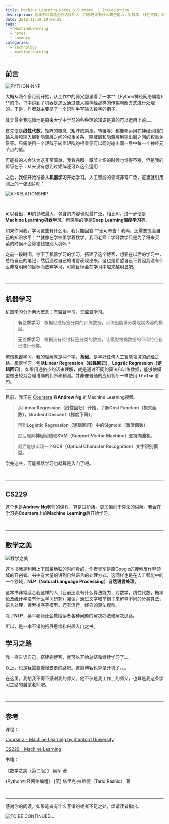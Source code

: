 ```yaml
---
title: Machine Learning Notes & Summary _1 Introduction
description: 这本书非常适合我这样的人（目前还没有什么算法能力，对数学，线性代数，概率论及统计学没有什么学习研究）阅读，通过文字和举例子来解释不同的分类算法，语言处理，搜索排序等模型。还有流行，经典的算法模型。
date: 2018-11-18 19:09:29
tags:
  - MachineLearning
  - notes
  - summary
categories:
  - Technology
  - machinelearning
---
```



## 前言

![PYTHON-NNP](https://storage.bmjline.com/blog/2018/Machine_Learning_Notes_Summary_1/python_nnp.png)

大概从两个多月前开始，从工作中的师父那里看了一本**《Python神经网络编程》**的书，书中讲到了机器是怎么通过像人类神经那样的传输判断方式进行处理的。于是，作者就主要举了一个识别手写输入数字的例子。

其实最令我吃惊地是原来大学中学习的各种理论知识是真的可以运用上的。。。

首先便是**线性代数**，矩阵的概念（矩阵的乘法，转置等）都能够运用在神经网络的输入层和输入层到隐藏层之间的权重关系，隐藏层和隐藏层到输出层之间的权重关系等。只需使用一个矩阵于转置矩阵的相乘便可以同时输出同一层中每一个神经元节点的值。

可能有的人会认为这非常简单，我看完那一章节介绍的时候也觉得不难，但是我的惊讶在于：从来没有想到过矩阵还可以这么运用！

之后，我便开始准备从**机器学习**开始学习。人工智能的领域非常广泛，这里就引用网上的一张图片吧：

![AI-RELATIONSHIP](https://storage.bmjline.com/blog/2018/Machine_Learning_Notes_Summary_1/ai_relationship.jpg)

<br/>

可以看出，**AI**的领域最大，包含的内容也就最广泛。相比AI，进一步便是**Machine Learning机器学习**。再深层的便是**Deep Learning深度学习**等。

如果你问我，学习这些有什么用，我只能回答 **无可奉告！我啊，还需要提高自己的知识水平！**就像在学校里学着数学，我问老师：学好数学只是为了将来买菜的时候不会算错钱被别人坑吗？

之前一段时间，停下了机器学习的学习，搭建了这个博客，想要在以后的学习中，总结自己的笔记，然后通过自己的语言表现出来。这也是希望自己不要因为没有什么非常明确的目标而放弃学习，可能目标会在学习中越来越明显吧。

<br/>

----------

## 机器学习

机器学习分为两大概念：有监督学习，无监督学习。

>**有监督学习**：根据经过标签分类的训练数据，训练出能够分类现实内容的模型。
>
>**无监督学习**：根据没有经过标签分类的数据，让模型根据数据的不同特征自己进行分类。

何谓机器学习，我的理解就是两个字，**基础**。是学好任何人工智能领域的必经之路。机器学习，包括**Linear Regression（线性回归）**，**Logstic Regression（逻辑回归）**，如果用通俗点的话来理解，就是通过不同的算法和训练数据，能够使模型做出较为合理准确的判断和预测。并非像普通的应用判断一样使用 **`if`** **`else`** 语句。

----------

目前，我正在 [Coursera](https://www.coursera.org/) 看**Andrew Ng** 的Machine Learning视频。

>从**Linear Regression（线性回归）**开始，了解**Cost Function（损失函数）**，**Gradient Descent（梯度下降）**。
>
>再到**Logistic Regression（逻辑回归）**中的**Sigmoid（激活函数）**。
>
>然后理解**神经网络**和**SVM（Support Vector Machine）支持向量机**。
>
>最后能够实现一个**OCR（Optical Character Recognition）文字识别模型**。

学完这些，可能机器学习也就算是入门了吧。

<br/>

----------

## CS229

这个也是**Andrew Ng**老师的课程，算是进阶版。更加偏向于算法的讲解。我会在学习完**Coursera**上的**Machine Learning**后开始学习。

<br/>

----------

## 数学之美

![数学之美](https://storage.bmjline.com/blog/2018/Machine_Learning_Notes_Summary_1/Beauty_of_Mathematics.png)

这本书我是利用上下班坐地铁的时间看的，作者吴军是原Google的搜索反作弊领域的开创者。书中有大量的讲到自然语言的处理方式，这同样也是在人工智能中的一个领域，**NLP（Natural Language Processing）自然语言处理**。

这本书非常适合我这样的人（目前还没有什么算法能力，对数学，线性代数，概率论及统计学没有什么学习研究）阅读，通过文字和举例子来解释不同的分类算法，语言处理，搜索排序等模型。还有流行，经典的算法模型。

除了**NLP**，吴军老师还会教给读者各种问题的解决办法和解决思路。

所以，是一本不错的拓展思维和兴趣入门之书。

## 学习之路

我一直告诉自己，搭建完博客，就可以开始总结和继续学习了。。。

以上，也是我需要慢慢去走的路吧。这篇博客也算是开坑了。。。

在这里，我想我不得不感谢我的师父。他不仅是我工作上的师父，也算是我这条学习之路的启蒙老师吧。

<br/>

----------

## 参考

课程：

[Coursera - Machine Learning by Stanford University](https://www.coursera.org/learn/machine-learning)

[CS229 - Machine Learning](https://see.stanford.edu/Course/CS229)

书籍：

《数学之美（第二版）》 吴军 著

《Python神经网络编程》 [英] 塔里克·拉希德（Tariq Rashid） 著

<br/>

----------

感谢你的阅读，如果笔者有什么写错的或者不足之处，烦请读者指出。


![TO BE CONTINUED...](https://storage.bmjline.com/blog/tobecontinuedjojo.png)

<br/>
